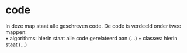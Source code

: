 # code 

In deze map staat alle geschreven code. De code is verdeeld onder twee mappen: <br>
•  algorithms: hierin staat alle code gerelateerd aan (...)
•  classes: hierin staat (...)